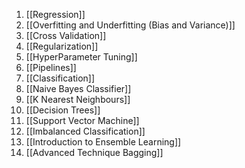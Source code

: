 
1. [[Regression]]
2. [[Overfitting and Underfitting (Bias and Variance)]]
3. [[Cross Validation]]
4. [[Regularization]]
5. [[HyperParameter Tuning]]
6. [[Pipelines]]
7. [[Classification]]
8. [[Naive Bayes Classifier]]
9. [[K Nearest Neighbours]]
10. [[Decision Trees]]
11. [[Support Vector Machine]]
12. [[Imbalanced Classification]]
13. [[Introduction to Ensemble Learning]]
14. [[Advanced Technique Bagging]]